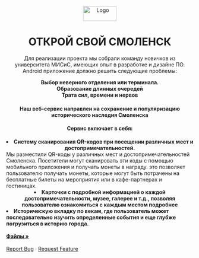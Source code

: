 <a name="readme-top"></a>
<br />
<div align="center">
  <a href="https://github.com/NikitaKrylov/SmolathonHack">
    <img src ="https://i122.fastpic.org/big/2023/1110/ea/bea99132863c58e97299abdfa4a15eea.png" alt="Logo" width="90" height="40" align-items="ce">
  </a>
  <h1 align="center">ОТКРОЙ СВОЙ СМОЛЕНСК</h1>
</div>
<p align="center">
  Для реализации проекта мы собрали команду новичков из университета МИСиС, имеющих опыт в разработке и дизайне ПО.
Android приложение должно решить следующие проблемы:
<div align="center"><strong>Выбор неверного отделения или терминала.</strong></div>
<div align="center"><strong>Образование длинных очередей</strong></div>
<div align="center"><strong>Трата сил, времени и нервов</strong></div>
</p>
<div>
  <h4 align="center">Наш веб-сервис направлен на сохранение и популяризацию исторического наследия Смоленска</h4>
  <h4 align="center">Сервис включает в себя:</h4>
  <li style="text-align:center"><strong>Систему сканирования QR-кодов при посещении различных мест и достопримечательностей.</strong></li>
  <a>Мы разместили QR-коды у различных мест и достопримечательностей Смоленска. Посетители могут сканировать эти коды с помощью мобильного приложения и получать монеты в награду. это позволяет пользователю получать монеты, которые могут быть потрачены на бесплатные билеты на мероприятия или в кафе-партнерах и гостиницах.</a>
  <br />
  <li style="text-align:center"><strong>Карточки с подробной информацией о каждой достопримечательности, музее, галерее и т.д., позволяя пользователю ознакомиться с каждым местом подробнее</strong></li>
  <li><strong>Историческую вкладку по векам, где пользователь может последовательно изучить определенные события и еще глубже погрузиться в историю города.</strong></li>
  <br />
  <a href="https://github.com/NikitaKrylov/SmolathonHack"><strong>Файлы »</strong></a>
  <br />
  <br />
  <a href="https://github.com/NikitaKrylov/SmolathonHack/issues">Report Bug</a>
  ·
  <a href="https://github.com/NikitaKrylov/SmolathonHack/issues">Request Feature</a>
</div>
